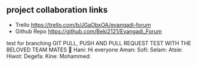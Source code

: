 

## project collaboration links

- Trello https://trello.com/b/JGaObxOA/evangadi-forum
- Github Repo https://github.com/Beki2121/Evangadi_Forum

test for branching
GIT PULL, PUSH AND PULL REQUEST TEST WITH THE BELOVED TEAM MATES 🤝
Hani: Hi everyone
Aman:
Sofi:
Selam:
Atsie:
Hiwot:
Degefa:
Kine:
Mohammed:

